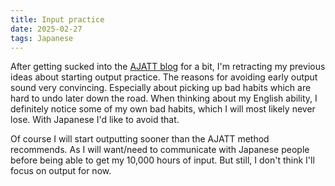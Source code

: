 ```yaml
---
title: Input practice
date: 2025-02-27
tags: Japanese
---
```


After getting sucked into the
[AJATT blog](https://tatsumoto-ren.github.io/blog/foreword.html)
for a bit, I'm retracting my previous ideas about starting output practice.
The reasons for avoiding early output sound very convincing. Especially about
picking up bad habits which are hard to undo later down the road. When thinking
about my English ability, I definitely notice some of my own bad habits, which
I will most likely never lose. With Japanese I'd like to avoid that.

Of course I will start outputting sooner than the AJATT method recommends. As
I will want/need to communicate with Japanese people before being able to get
my 10,000 hours of input. But still, I don't think I'll focus on output for now.

